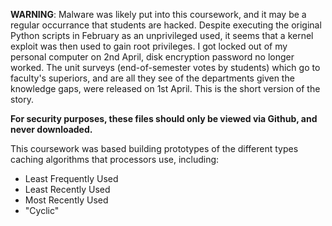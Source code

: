**WARNING**: Malware was likely put into this coursework, and it may be a regular occurrance that students are hacked. Despite executing the original Python scripts in February as an unprivileged used, it seems that a kernel exploit was then used to gain root privileges. I got locked out of my personal computer on 2nd April, disk encryption password no longer worked. The unit surveys (end-of-semester votes by students) which go to faculty's superiors, and are all they see of the departments given the knowledge gaps, were released on 1st April. This is the short version of the story.

**For security purposes, these files should only be viewed via Github, and never downloaded.**

This coursework was based building prototypes of the different types caching algorithms that processors use, including:

- Least Frequently Used
- Least Recently Used
- Most Recently Used
- "Cyclic"